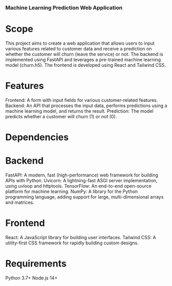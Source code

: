 ### Machine Learning Prediction Web Application
# Scope
This project aims to create a web application that allows users to input various features related to customer data and receive a prediction on whether the customer will churn (leave the service) or not. The backend is implemented using FastAPI and leverages a pre-trained machine learning model (churn.h5). The frontend is developed using React and Tailwind CSS.

# Features
Frontend: A form with input fields for various customer-related features.
Backend: An API that processes the input data, performs predictions using a machine learning model, and returns the result.
Prediction: The model predicts whether a customer will churn (1) or not (0).
# Dependencies
# Backend
FastAPI: A modern, fast (high-performance) web framework for building APIs with Python.
Uvicorn: A lightning-fast ASGI server implementation, using uvloop and httptools.
TensorFlow: An end-to-end open-source platform for machine learning.
NumPy: A library for the Python programming language, adding support for large, multi-dimensional arrays and matrices.
# Frontend
React: A JavaScript library for building user interfaces.
Tailwind CSS: A utility-first CSS framework for rapidly building custom designs.
# Requirements
Python 3.7+
Node.js 14+